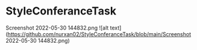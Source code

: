 # StyleConferanceTask
Screenshot 2022-05-30 144832.png
![alt text](https://github.com/nurxan02/StyleConferanceTask/blob/main/Screenshot 2022-05-30 144832.png)
